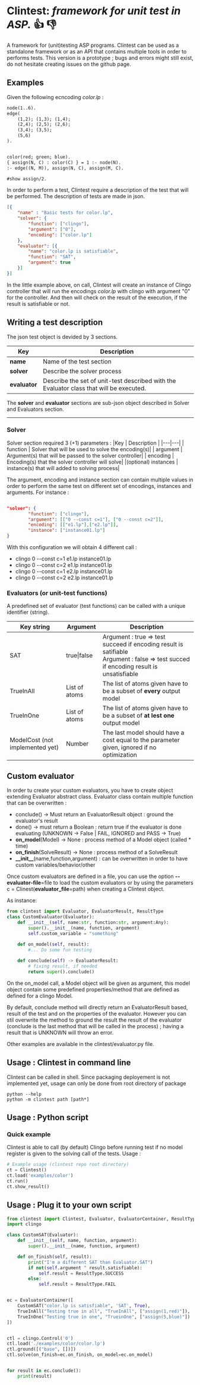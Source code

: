 # Clintest: *framework for unit test in ASP.* :+1: :-1:

A framework for (unit)testing ASP programs. Clintest can be used as a standalone framework or as an API that contains multiple tools in order to performs tests.
This version is a prototype ; bugs and errors might still exist, do not hesitate creating issues on the github page.


## Examples
Given the following ecncoding *color.lp* :
```ASP
node(1..6).
edge(
    (1,2); (1,3); (1,4);
    (2,4); (2,5); (2,6);
    (3,4); (3,5);
    (5,6)
).


color(red; green; blue).
{ assign(N, C) : color(C) } = 1 :- node(N).
:- edge((N, M)), assign(N, C), assign(M, C).

#show assign/2.
```

In order to perform a test, Clintest require a description of the test that will be performed. The description of tests are made in json.
```json
[{
    "name" : "Basic tests for color.lp",
    "solver": {
        "function": ["clingo"],
        "argument": ["0"],
        "encoding": ["color.lp"]
    },
    "evaluator": [{
        "name": "color.lp is satisfiable",
        "function": "SAT",
        "argument": true
    }]
}]

```
In the little example above, on call, Clintest will create an instance of Clingo controller that will run the encodings *color.lp* with clingo with argument "0" for the controller. And then will check on the result of the execution, if the result is satisfiable or not.


## Writing a test description

The json test object is devided by 3 sections.

|Key | Description|
|-------|---------|
|**name** | Name of the test section |
|**solver** | Describe the solver process |
|**evaluator** | Describe the set of unit-test described with the Evaluator class that will be executed.|

The **solver** and **evaluator** sections are sub-json object described in Solver and Evaluators section.

---


### Solver
Solver section required 3 (+1) parameters :
|Key | Description |
|---|---|
| function | Solver that will be used to solve the encoding(s)|
| argument | Argument(s) that will be passed to the solver controller|
| encoding | Encoding(s) that the solver controller will solve|
|(optional) instances | instance(s) that will added to solving process|


The argument, encoding and instance section can contain multiple values in order to perform the same test on different set of encodings, instances and arguments. For instance :
```json

"solver": {
        "function": ["clingo"],
        "argument": [["0 --const c=1"], ["0 --const c=2"]],
        "encoding": [["e1.lp"],["e2.lp"]],
        "instance": ["instance01.lp"]
}
```
With this configuration we will obtain 4 different call :
- clingo 0 --const c=1 e1.lp instance01.lp 
- clingo 0 --const c=2 e1.lp instance01.lp 
- clingo 0 --const c=1 e2.lp instance01.lp 
- clingo 0 --const c=2 e2.lp instance01.lp 



### Evaluators (or unit-test functions)
A predefined set of evaluator (test functions) can be called with a unique identifier (string).

|Key string|Argument|Description|
|----------|---------|-----------|
|SAT       |true\|false| Argument : true => test succeed if encoding result is satifiable <br>Argument : false => test succed if encoding result is unsatisfiable|
|TrueInAll|List of atoms|The list of atoms given have to be a subset of **every** output model|
|TrueInOne|List of atoms|The list of atoms given have to be a subset of **at lest one** output model|
|ModelCost (not implemented yet) |Number| The last model should have a cost equal to the parameter given, ignored if no optimization|



## Custom evaluator
In order tu create your custom evaluators, you have to create object extending Evaluator abstract class.
Evaluator class contain multiple function that can be overwritten :
 - conclude() -> Must return an EvaluatorResult object : ground the evaluator's result
 - done() -> must return a  Boolean : return true if the evaluator is done evaluating (UNKNOWN -> False | FAIL, IGNORED and PASS -> True)
 - **on_model**(Model) -> None : process method of a Model object (called * time)
 - **on_finish**(SolveResult) -> None : process method of a SolveResult
 - **\_\_init__**(name,function,argument) : can be overwritten in order to have custom variables/behavior/other

Once custom evaluators are defined in a file, you can use the option **--evaluator-file**=file to load the custom evaluators or by using the  parameters c = Clinest(**evaluator_file**=path) when creating a Clintest object.

As instance:
```python
from clintest import Evaluator, EvaluatorResult, ResultType
class CustomEvaluator(Evaluator):
    def __init__(self, name:str, function:str, argument:Any):
        super().__init__(name, function, argument)
        self.custom_variable = "something"
        
    def on_model(self, result):
        #... Do some fun testing

    def conclude(self) -> EvaluatorResult:
        # fixing result, if needed
        return super().conclude()

```

On the on_model call, a Model object will be given as argument, this model object contain some predefined properties/method that are defined as defined for a clingo Model. 


By default, conclude method will directly return an EvaluatorResult based, result of the test and on the properties of the evaluator. However you can stil overwrite the method to ground the result the result of the evaluator (conclude is the last method that will be called in the process) ; having a result that is UNKNOWN will throw an error.


Other examples are available in the clintest/evaluator.py file.


## Usage : Clintest in command line
Clintest can be called in shell. Since packaging deployement is not implemented yet, usage can only be done from root directory of package

```commandline
python --help
python -m clintest path [path*]
```

## Usage : Python script
### Quick example
Clintest is able to call (by default) Clingo before running test if no model register is given to the solving call of the tests.
Usage :

```python
# Example usage (clintest repo root directory)
ct = Clintest()
ct.load('examples/color')
ct.run()
ct.show_result()
```

## Usage : Plug it to your own script
```python
from clintest import Clintest, Evaluator, EvaluatorContainer, ResultType, TrueInAll, TrueInOne 
import clingo 

class CustomSAT(Evaluator):
    def __init__(self, name, function, argument):
        super().__init__(name, function, argument)

    def on_finish(self, result):
        print("I'm a different SAT than Evaluator.SAT")
        if not(self.argument ^ result.satisfiable):
            self.result = ResultType.SUCCESS
        else:
            self.result = ResultType.FAIL


ec = EvaluatorContainer([
    CustomSAT("color.lp is satisfiable", 'SAT', True),
    TrueInAll("Testing true in all", "TrueInAll", ["assign(1,red)"]),
    TrueInOne("Testing true in one", "TrueinOne", ["assign(5,blue)"])
])


ctl = clingo.Control('0')
ctl.load('./examples/color/color.lp')
ctl.ground([("base", [])])
ctl.solve(on_finish=ec.on_finish, on_model=ec.on_model)


for result in ec.conclude():
    print(result)

```



